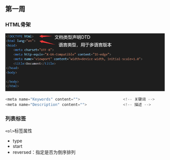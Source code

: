 ## 第一周

### HTML骨架

![image-20220305220858075](第一周/image-20220305220858075.png)

```js
<meta name="Keywords" content="">                   <!-- 关键词 -->
<meta name="Description" content="">                <!-- 描述 -->
```

### 列表标签

`<ol>`标签属性

- type
- start
- reversed：指定是否为倒序排列

